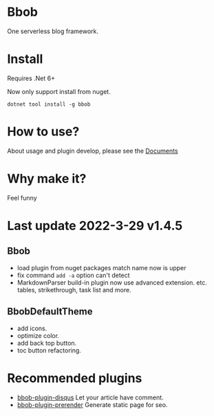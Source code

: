 # Bbob
One serverless blog framework.

# Install
Requires .Net 6+

Now only support install from nuget.
```
dotnet tool install -g bbob
```

# How to use?
About usage and plugin develop, please see the [Documents](https://reknij.github.io/Bbob.Doc/)

# Why make it?
Feel funny

# Last update 2022-3-29 v1.4.5
## Bbob
- load plugin from nuget packages match name now is upper
- fix command `add -a` option can't detect
- MarkdownParser build-in plugin now use advanced extension. etc. tables, strikethrough, task list and more.

## BbobDefaultTheme
- add icons.
- optimize color.
- add back top button.
- toc button refactoring.

# Recommended plugins
- [bbob-plugin-disqus](https://github.com/Reknij/bbob-plugin-disqus) Let your article have comment.
- [bbob-plugin-prerender](https://github.com/Reknij/bbob-plugin-prerender) Generate static page for seo.

